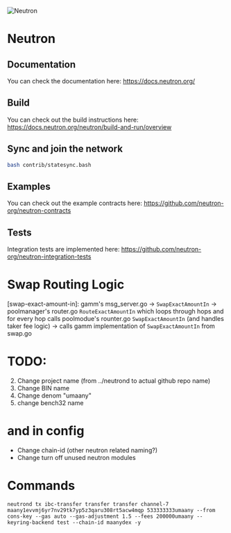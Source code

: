![Neutron](https://github.com/neutron-org/neutron-docs/blob/1db1e92098c915ae8ad4defc0bd30ef549175201/static/img/neutron_wide_logo.png)

# Neutron

## Documentation

You can check the documentation here: https://docs.neutron.org/

## Build

You can check out the build instructions here: https://docs.neutron.org/neutron/build-and-run/overview

## Sync and join the network

```bash
bash contrib/statesync.bash
```

## Examples

You can check out the example contracts here: https://github.com/neutron-org/neutron-contracts

## Tests

Integration tests are implemented here: https://github.com/neutron-org/neutron-integration-tests

# Swap Routing Logic

[swap-exact-amount-in]:
gamm's msg_server.go -> `SwapExactAmountIn` -> poolmanager's router.go `RouteExactAmountIn` which loops through hops and for every hop calls poolmodue's rounter.go `SwapExactAmountIn` (and handles taker fee logic) -> calls gamm implementation of `SwapExactAmountIn` from swap.go

# TODO:

2. Change project name (from ../neutrond to actual github repo name)
3. Change BIN name
4. Change denom "umaany"
5. change bench32 name

# and in config

- Change chain-id (other neutron related naming?)
- Change turn off unused neutron modules

# Commands

`neutrond tx ibc-transfer transfer transfer channel-7 maany1evvmj6yr7nv29tk7yp5z3qaru308rt5acw4mqp 533333333umaany --from cons-key --gas auto --gas-adjustment 1.5 --fees 200000umaany --keyring-backend test --chain-id maanydex -y`

